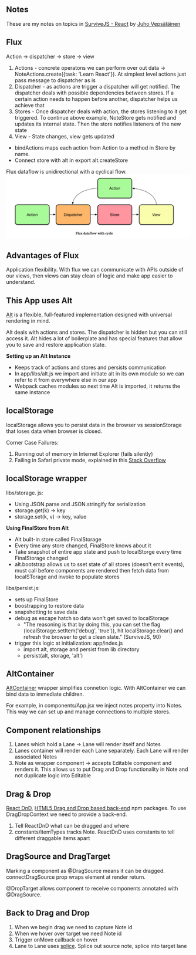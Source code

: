 Notes
--

These are my notes on topics in [SurviveJS - React](https://github.com/survivejs/react) by [Juho Vepsäläinen](https://github.com/survivejs)

Flux
---

Action &#x2192; dispatcher &#x2192; store &#x2192; view

1. Actions - concrete operatons we can perform over out data &#x2192; NoteActions.create({task: 'Learn React'}). At simplest level actions just pass message to dispatcher as is
2. Dispatcher - as actions are trigger a dispatcher will get notified. The dispatcher deals with possible dependencies between stores. If a certain action needs to happen before another, dispatcher helps us achieve that
3. Stores - Once dispatcher deals with action, the stores listening to it get triggered. To continue above example, NoteStore gets notified and updates its internal state. Then the store notifies listeners of the new state
4. View - State changes, view gets updated


- bindActions maps each action from Action to a method in Store by name.
- Connect store with alt in export alt.createStore

Flux dataflow is unidirectional with a cyclical flow.
<img src="images/flux-data-flow.png" alt="Flux Data Flow Diagram" />

Advantages of Flux
-----
Application flexibility. With flux we can communicate with APIs outside of our views, then views can stay clean of logic and make app easier to understand.

This App uses Alt
-----
[Alt](alt.js.org) is a flexible, full-featured implementation designed with universal rendering in mind.

Alt deals with actions and stores. The dispatcher is hidden but you can still access it. Alt hides a lot of boilerplate and has special features that allow you to save and restore application state.

**Setting up an Alt Instance**

- Keeps track of actions and stores and persists communication
- In app/libs/alt.js we import and initiate alt in its own module so we can refer to it from everywhere else in our app
- Webpack caches modules so next time Alt is imported, it returns the same instance

localStorage
---
localStorage allows you to persist data in the browser vs sessionStorage that loses data when browser is closed.

Corner Case Failures:

1. Running out of memory in Internet Explorer (fails silently)
2. Failing in Safari private mode, explained in this [Stack Overflow](https://stackoverflow.com/questions/14555347/html5-localstorage-error-with-safari-quota-exceeded-err-dom-exception-22-an)

localStorage wrapper
-----
libs/storage. js:

- Using JSON.parse and JSON.stringify for serialization
- storage.get(k) &#x2192; key
- storage.set(k, v) &#x2192; key, value

**Using FinalStore from Alt**

- Alt built-in store called FinalStorage
- Every time any store changed, FinalStore knows about it
- Take snapshot of entire app state and push to localStorge every time FinalStorage changed
- alt.bootstrap allows us to sset state of all stores (doesn't emit events), must call before components are rendered then fetch data from localSTorage and invoke to populate stores

libs/persist.js:

- sets up FinalStore
- boostrapping to restore data
- snapshotting to save data
- debug as escape hatch so data won't get saved to localStorage
    - "The reasoning is that by doing this, you can set the flag (localStorage.setItem('debug', 'true')), hit localStorage.clear() and refresh the browser to get a clean slate." (SurviveJS, 90)
- trigger this logic at initialization: app/index.js
    - import alt, storage and persist from lib directory
    - persist(alt, storage, 'alt')

AltContainer
---
[AltContainer](http://alt.js.org/docs/components/altContainer/) wrapper simplifies connetion logic. With AltContainer we can bind data to immediate children.

For example, in components/App.jsx we inject notes property into Notes. This way we can set up and manage connections to multiple stores.

Component relationships
---

1. Lanes which hold a Lane &#x2192; Lane will render itself and Notes
2. Lanes container will render each Lane separately. Each Lane will render associated Notes
3. Note as wrapper component &#x2192; accepts Editable component and renders it. This allows us to put Drag and Drop functionality in Note and not duplicate logic into Editable

Drag & Drop
---

[React DnD](https://gaearon.github.io/react-dnd/), [HTML5 Drag and Drop based back-end](https://github.com/yahoo/react-dnd-touch-backend) npm packages. To use DragDropContext we need to provide a back-end.

1. Tell ReactDnD what can be dragged and where
2. constants/itemTypes tracks Note. ReactDnD uses constants to tell different draggable items apart

DragSource and DragTarget
-----

Marking a component as @DragSource means it can be dragged. connectDragSource prop wraps element at render return.

@DropTarget allows component to receive components annotated with @DragSource.

Back to Drag and Drop
-----

1. When we begin drag we need to capture Note id
2. When we hover over target we need Note id
3. Trigger onMove callback on hover
4. Lane to Lane uses [splice](https://developer.mozilla.org/en/docs/Web/JavaScript/Reference/Global_Objects/Array/splice). Splice out source note, splice into target lane
